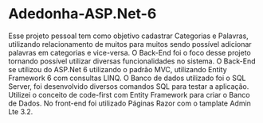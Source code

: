 # Adedonha-ASP.Net-6
Esse projeto pessoal tem como objetivo cadastrar Categorias e Palavras, 
utilizando relacionamento de muitos para muitos sendo possível
adicionar palavras em categorias e vice-versa. 
O Back-End foi o foco desse projeto tornando possível utilizar diversas funcionalidades
no sistema. O Back-End se utilizou do ASP.Net 6 utilizando o padrão MVC, utilizando Entity Framework 6 com consultas LINQ.
O Banco de dados utilizado foi o SQL Server, foi desenvolvido diversos comandos SQL para testar a aplicação.
Utilizei o conceito de code-first com Entity Framework para criar o Banco de Dados.
No front-end foi utilizado Páginas Razor com o tamplate Admin Lte 3.2.
